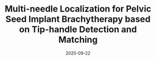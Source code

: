 ---
title: "Multi-needle Localization for Pelvic Seed Implant Brachytherapy based on Tip-handle Detection and Matching"
collection: publications
category: manuscripts
permalink: /publication/2025-09-22-multi-needle-localization
excerpt: "We propose a tip–handle detection and matching framework for robust multi-needle 3D localization in intraoperative CT for pelvic seed-implant brachytherapy, outperforming a segmentation-based baseline."
date: 2025-09-22
venue: "arXiv preprint"
paperurl: "https://arxiv.org/abs/2509.17931"
citation: "Xiao, Z., Zhou, F., Wang, J., He, C., Liu, B., Sun, H., Ji, Z., Jiang, Y., Wang, J., & Wu, Q. (2025). \"Multi-needle Localization for Pelvic Seed Implant Brachytherapy based on Tip-handle Detection and Matching.\" <i>arXiv</i> (arXiv:2509.17931)."
image: /images/publications/multi-needle-localization.png
---